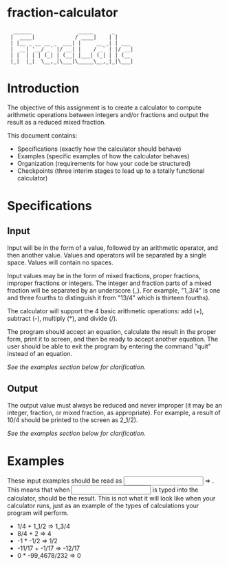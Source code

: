 # fraction-calculator

```
  ______               _____      _      
 |  ____|             / ____|    | |     
 | |__ _ __ __ _  ___| |     __ _| | ___ 
 |  __| '__/ _` |/ __| |    / _` | |/ __|
 | |  | | | (_| | (__| |___| (_| | | (__ 
 |_|  |_|  \__,_|\___|\_____\__,_|_|\___|
```                                         

# Introduction
 
The objective of this assignment is to create a calculator to compute arithmetic operations between integers and/or fractions and output the result as a reduced mixed fraction.
 
This document contains:
- Specifications (exactly how the calculator should behave)
- Examples (specific examples of how the calculator behaves)
- Organization (requirements for how your code be structured)
- Checkpoints (three interim stages to lead up to a totally functional calculator)
 
# Specifications
 
## Input
Input will be in the form of a value, followed by an arithmetic operator, and then another value. Values and operators will be separated by a single space. Values will contain no spaces.
 
Input values may be in the form of mixed fractions, proper fractions, improper fractions or integers. The integer and fraction parts of a mixed fraction will be separated by an underscore (_). For example, "1_3/4" is one and three fourths to distinguish it from "13/4" which is thirteen fourths).
 
The calculator will support the 4 basic arithmetic operations: add (+), subtract (-), multiply (*), and divide (/).
 
The program should accept an equation, calculate the result in the proper form, print it to screen, and then be ready to accept another equation. The user should be able to exit the program by entering the command "quit" instead of an equation.
 
*See the examples section below for clarification.*
 
## Output
The output value must always be reduced and never improper (it may be an integer, fraction, or mixed fraction, as appropriate). For example, a result of 10/4 should be printed to the screen as 2_1/2).
 
*See the examples section below for clarification.*
 
# Examples
 
These input examples should be read as <input> => <output>. This means that when <input> is typed into the calculator, <output> should be the result. This is not what it will look like when your calculator runs, just as an example of the types of calculations your program will perform.
 
- 1/4 + 1_1/2      => 1_3/4
- 8/4 + 2          => 4
- -1 * -1/2        => 1/2
- -11/17 + -1/17   => -12/17
- 0 * -99_4678/232 => 0
